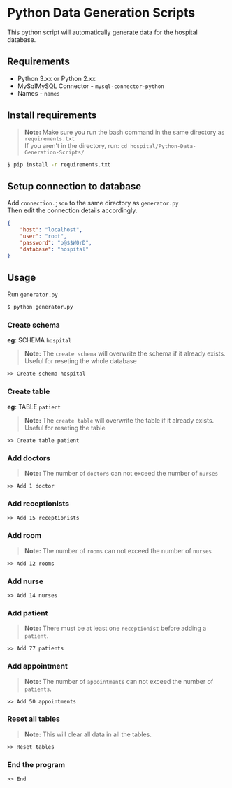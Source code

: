 # Python Data Generation Scripts
This python script will automatically generate data for the hospital database.

## Requirements

- Python 3.xx or Python 2.xx
- MySqlMySQL Connector - `mysql-connector-python`
- Names - `names`

## Install requirements
> <b>Note:</b> Make sure you run the bash command in the same directory as `requirements.txt`<br>If you aren't in the directory, run: `cd hospital/Python-Data-Generation-Scripts/`
```bash
$ pip install -r requirements.txt
```
## Setup connection to database
Add `connection.json` to the same directory as `generator.py`<br>Then edit the connection details accordingly.
```json
{
    "host": "localhost",
    "user": "root",
    "password": "p@$$W0rD",
    "database": "hospital"
}
```
## Usage 
Run `generator.py`
```bash
$ python generator.py
```
### Create schema<br>
**eg**: SCHEMA `hospital`
> <b>Note:</b> The `create schema` will overwrite the schema if it already exists.<br>Useful for reseting the whole database
```
>> Create schema hospital
```
### Create table
**eg**: TABLE `patient`
> <b>Note:</b> The `create table` will overwrite the table if it already exists. <br>Useful for reseting the table
```
>> Create table patient
```
### Add doctors
> <b>Note:</b> The number of `doctors` can not exceed the number of `nurses`
```
>> Add 1 doctor
```
### Add receptionists
```
>> Add 15 receptionists
```
### Add room
> <b>Note:</b> The number of `rooms` can not exceed the number of `nurses`
```
>> Add 12 rooms
```
### Add nurse
```
>> Add 14 nurses
```
### Add patient
> <b>Note:</b> There must be at least one `receptionist` before adding a `patient`.
```
>> Add 77 patients
```
### Add appointment
> <b>Note:</b> The number of `appointments` can not exceed the number of `patients`.
```
>> Add 50 appointments
```
### Reset all tables
> <b>Note:</b> This will clear all data in all the tables.
```
>> Reset tables
```
### End the program
```
>> End
```
